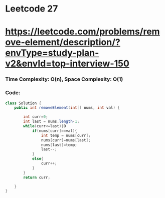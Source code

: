 # Leetcode 27
# https://leetcode.com/problems/remove-element/description/?envType=study-plan-v2&envId=top-interview-150

### Time Complexity: O(n), Space Complexity: O(1)


### Code:

```java
class Solution {
    public int removeElement(int[] nums, int val) {

        int curr=0;
        int last = nums.length-1;
        while(curr<=last){O
            if(nums[curr]==val){
                int temp = nums[curr];
                nums[curr]=nums[last];
                nums[last]=temp;
                last--;
            }
            else{
                curr++;
            }
        }
        return curr;

    }
}
